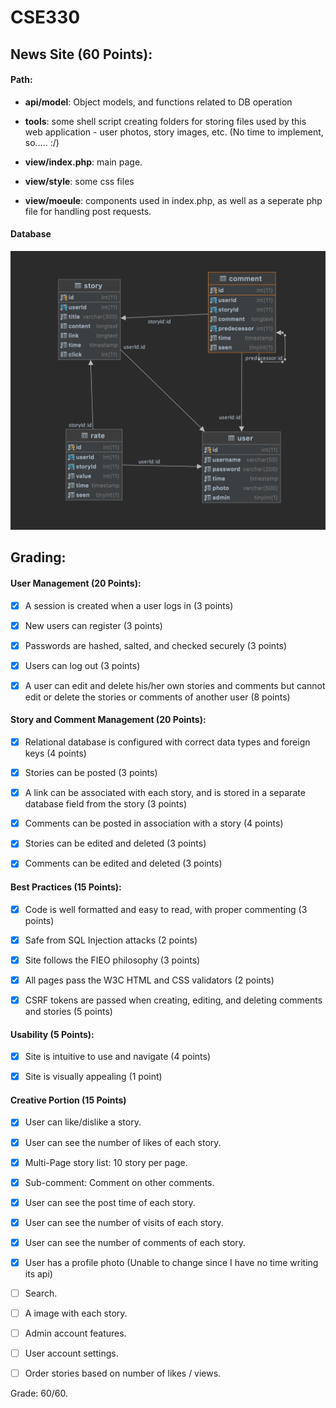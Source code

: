 # CSE330

## News Site (60 Points):


#### Path:

- **api/model**: Object models, and functions related to DB operation

- **tools**: some shell script creating folders for storing files used by this web application - user photos, story images, etc. (No time to implement, so..... :/)
- **view/index.php**: main page.
- **view/style**: some css files
- **view/moeule**: components used in index.php, as well as a seperate php file for handling post requests.

#### Database
![DB](db.png)

## Grading:

#### User Management (20 Points):

- [x] A session is created when a user logs in (3 points)
- [x] New users can register (3 points)
- [x] Passwords are hashed, salted, and checked securely (3 points)
- [x] Users can log out (3 points)
- [x] A user can edit and delete his/her own stories and comments but cannot edit or delete the stories or comments of another user (8 points)



#### Story and Comment Management (20 Points):

- [x] Relational database is configured with correct data types and foreign keys (4 points)
- [x] Stories can be posted (3 points)
- [x] A link can be associated with each story, and is stored in a separate database field from the story (3 points)
- [x] Comments can be posted in association with a story (4 points)
- [x] Stories can be edited and deleted (3 points)
- [x] Comments can be edited and deleted (3 points)



#### Best Practices (15 Points):

- [x] Code is well formatted and easy to read, with proper commenting (3 points)
- [x] Safe from SQL Injection attacks (2 points)
- [x] Site follows the FIEO philosophy (3 points)
- [x] All pages pass the W3C HTML and CSS validators (2 points)
- [x] CSRF tokens are passed when creating, editing, and deleting comments and stories (5 points)



#### Usability (5 Points):

- [x] Site is intuitive to use and navigate (4 points)
- [x] Site is visually appealing (1 point)


#### Creative Portion (15 Points)

- [x] User can like/dislike a story.
- [x] User can see the number of likes of each story.
- [x] Multi-Page story list: 10 story per page.
- [x] Sub-comment: Comment on other comments.
- [x] User can see the post time of each story.
- [x] User can see the number of visits of each story.
- [x] User can see the number of comments of each story.
- [x] User has a profile photo (Unable to change since I have no time writing its api) 
- [ ] Search.
- [ ] A image with each story.
- [ ] Admin account features.
- [ ] User account settings.
- [ ] Order stories based on number of likes / views.


 Grade: 60/60. 
